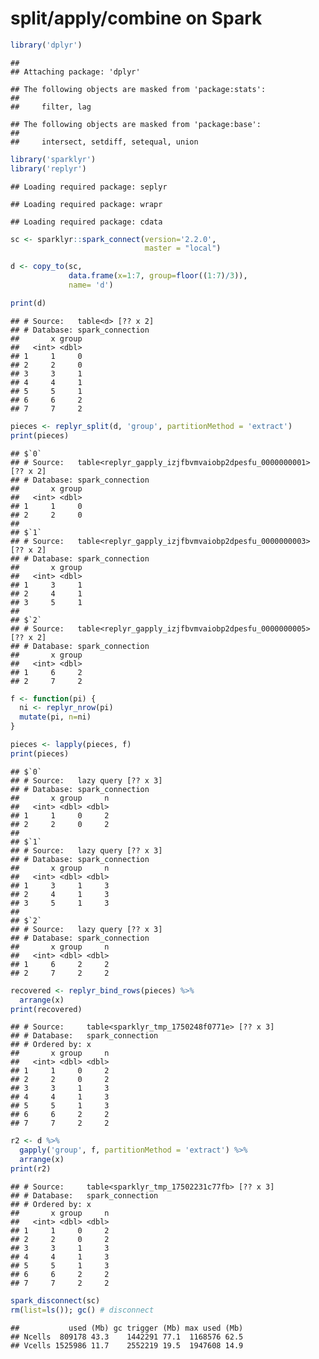 split/apply/combine on Spark
================

``` r
library('dplyr')
```

    ## 
    ## Attaching package: 'dplyr'

    ## The following objects are masked from 'package:stats':
    ## 
    ##     filter, lag

    ## The following objects are masked from 'package:base':
    ## 
    ##     intersect, setdiff, setequal, union

``` r
library('sparklyr')
library('replyr')
```

    ## Loading required package: seplyr

    ## Loading required package: wrapr

    ## Loading required package: cdata

``` r
sc <- sparklyr::spark_connect(version='2.2.0', 
                              master = "local")

d <- copy_to(sc, 
             data.frame(x=1:7, group=floor((1:7)/3)),
             name= 'd')

print(d)
```

    ## # Source:   table<d> [?? x 2]
    ## # Database: spark_connection
    ##       x group
    ##   <int> <dbl>
    ## 1     1     0
    ## 2     2     0
    ## 3     3     1
    ## 4     4     1
    ## 5     5     1
    ## 6     6     2
    ## 7     7     2

``` r
pieces <- replyr_split(d, 'group', partitionMethod = 'extract')
print(pieces)
```

    ## $`0`
    ## # Source:   table<replyr_gapply_izjfbvmvaiobp2dpesfu_0000000001> [?? x 2]
    ## # Database: spark_connection
    ##       x group
    ##   <int> <dbl>
    ## 1     1     0
    ## 2     2     0
    ## 
    ## $`1`
    ## # Source:   table<replyr_gapply_izjfbvmvaiobp2dpesfu_0000000003> [?? x 2]
    ## # Database: spark_connection
    ##       x group
    ##   <int> <dbl>
    ## 1     3     1
    ## 2     4     1
    ## 3     5     1
    ## 
    ## $`2`
    ## # Source:   table<replyr_gapply_izjfbvmvaiobp2dpesfu_0000000005> [?? x 2]
    ## # Database: spark_connection
    ##       x group
    ##   <int> <dbl>
    ## 1     6     2
    ## 2     7     2

``` r
f <- function(pi) {
  ni <- replyr_nrow(pi)
  mutate(pi, n=ni)
}

pieces <- lapply(pieces, f)
print(pieces)
```

    ## $`0`
    ## # Source:   lazy query [?? x 3]
    ## # Database: spark_connection
    ##       x group     n
    ##   <int> <dbl> <dbl>
    ## 1     1     0     2
    ## 2     2     0     2
    ## 
    ## $`1`
    ## # Source:   lazy query [?? x 3]
    ## # Database: spark_connection
    ##       x group     n
    ##   <int> <dbl> <dbl>
    ## 1     3     1     3
    ## 2     4     1     3
    ## 3     5     1     3
    ## 
    ## $`2`
    ## # Source:   lazy query [?? x 3]
    ## # Database: spark_connection
    ##       x group     n
    ##   <int> <dbl> <dbl>
    ## 1     6     2     2
    ## 2     7     2     2

``` r
recovered <- replyr_bind_rows(pieces) %>%
  arrange(x)
print(recovered)
```

    ## # Source:     table<sparklyr_tmp_1750248f0771e> [?? x 3]
    ## # Database:   spark_connection
    ## # Ordered by: x
    ##       x group     n
    ##   <int> <dbl> <dbl>
    ## 1     1     0     2
    ## 2     2     0     2
    ## 3     3     1     3
    ## 4     4     1     3
    ## 5     5     1     3
    ## 6     6     2     2
    ## 7     7     2     2

``` r
r2 <- d %>%
  gapply('group', f, partitionMethod = 'extract') %>%
  arrange(x)
print(r2)
```

    ## # Source:     table<sparklyr_tmp_17502231c77fb> [?? x 3]
    ## # Database:   spark_connection
    ## # Ordered by: x
    ##       x group     n
    ##   <int> <dbl> <dbl>
    ## 1     1     0     2
    ## 2     2     0     2
    ## 3     3     1     3
    ## 4     4     1     3
    ## 5     5     1     3
    ## 6     6     2     2
    ## 7     7     2     2

``` r
spark_disconnect(sc)
rm(list=ls()); gc() # disconnect
```

    ##           used (Mb) gc trigger (Mb) max used (Mb)
    ## Ncells  809178 43.3    1442291 77.1  1168576 62.5
    ## Vcells 1525986 11.7    2552219 19.5  1947608 14.9

